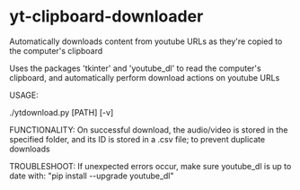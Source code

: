 # yt-clipboard-downloader
Automatically downloads content from youtube URLs as they're copied to the computer's clipboard

Uses the packages 'tkinter' and 'youtube_dl' to read the computer's clipboard, and automatically perform download
actions on youtube URLs

USAGE:

./ytdownload.py [PATH] [-v]

FUNCTIONALITY:
  On successful download, the audio/video is stored in the specified folder, and its ID is stored in a .csv file;
  to prevent duplicate downloads

TROUBLESHOOT:
	If unexpected errors occur, make sure youtube_dl is up to date with:
	"pip install --upgrade youtube_dl"

